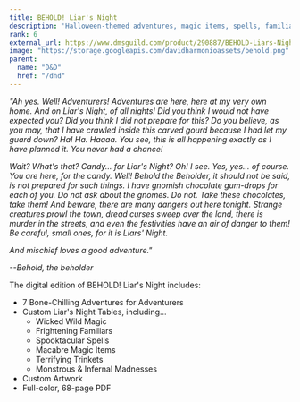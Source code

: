 ```yaml
---
title: BEHOLD! Liar's Night
description: 'Halloween-themed adventures, magic items, spells, familiars, and more!'
rank: 6
external_url: https://www.dmsguild.com/product/290887/BEHOLD-Liars-Night
image: "https://storage.googleapis.com/davidharmonioassets/behold.png"
parent:
  name: "D&D"
  href: "/dnd"
---
```


*"Ah yes. Well! Adventurers! Adventures are here, here at my very own home. And on Liar's Night, of all nights! Did you think I would not have expected you? Did you think I did not prepare for this? Do you believe, as you may, that I have crawled inside this carved gourd because I had let my guard down? Ha! Ha. Haaaa. You see, this is all happening exactly as I have planned it. You never had a chance!*

*Wait? What's that? Candy... for Liar's Night? Oh! I see. Yes, yes... of course. You are here, for the candy. Well! Behold the Beholder, it should not be said, is not prepared for such things. I have gnomish chocolate gum-drops for each of you. Do not ask about the gnomes. Do not. Take these chocolates, take them! And beware, there are many dangers out here tonight. Strange creatures prowl the town, dread curses sweep over the land, there is murder in the streets, and even the festivities have an air of danger to them! Be careful, small ones, for it is Liars' Night.*

*And mischief loves a good adventure."*

*--Behold, the beholder*

The digital edition of BEHOLD! Liar's Night includes:

- 7 Bone-Chilling Adventures for Adventurers
- Custom Liar's Night Tables, including…
  * Wicked Wild Magic
  * Frightening Familiars
  * Spooktacular Spells
  * Macabre Magic Items
  * Terrifying Trinkets
  * Monstrous & Infernal Madnesses
- Custom Artwork
- Full-color, 68-page PDF
